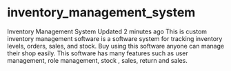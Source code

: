 # inventory_management_system
Inventory Management System  Updated 2 minutes ago This is custom inventory management software is a software system for tracking inventory levels, orders, sales, and stock. Buy using this software anyone can manage their shop easily. This software has many features such as user management, role management, stock , sales, return and sales.
